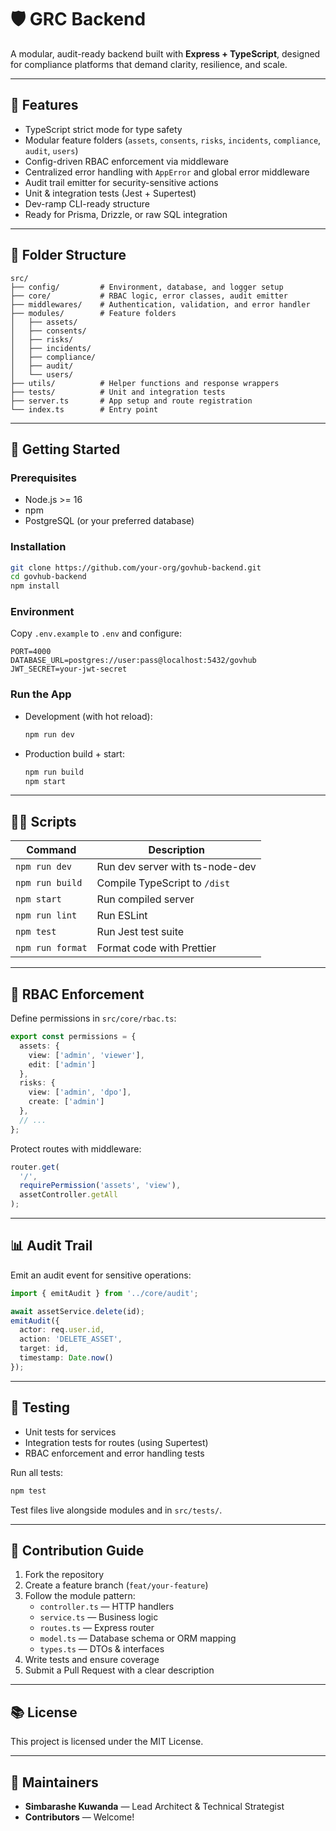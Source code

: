 # 🛡️ GRC Backend

A modular, audit-ready backend built with **Express + TypeScript**, designed for compliance platforms that demand clarity, resilience, and scale.

---

## 🚀 Features

- TypeScript strict mode for type safety  
- Modular feature folders (`assets`, `consents`, `risks`, `incidents`, `compliance`, `audit`, `users`)  
- Config-driven RBAC enforcement via middleware  
- Centralized error handling with `AppError` and global error middleware  
- Audit trail emitter for security-sensitive actions  
- Unit & integration tests (Jest + Supertest)  
- Dev-ramp CLI-ready structure  
- Ready for Prisma, Drizzle, or raw SQL integration  

---

## 📁 Folder Structure

```
src/
├── config/         # Environment, database, and logger setup
├── core/           # RBAC logic, error classes, audit emitter
├── middlewares/    # Authentication, validation, and error handler
├── modules/        # Feature folders
│   ├── assets/
│   ├── consents/
│   ├── risks/
│   ├── incidents/
│   ├── compliance/
│   ├── audit/
│   └── users/
├── utils/          # Helper functions and response wrappers
├── tests/          # Unit and integration tests
├── server.ts       # App setup and route registration
└── index.ts        # Entry point
```

---

## 🏁 Getting Started

### Prerequisites

- Node.js >= 16  
- npm  
- PostgreSQL (or your preferred database)  

### Installation

```bash
git clone https://github.com/your-org/govhub-backend.git
cd govhub-backend
npm install
```

### Environment

Copy `.env.example` to `.env` and configure:

```env
PORT=4000
DATABASE_URL=postgres://user:pass@localhost:5432/govhub
JWT_SECRET=your-jwt-secret
```

### Run the App

- Development (with hot reload):  
  ```bash
  npm run dev
  ```
- Production build + start:  
  ```bash
  npm run build
  npm start
  ```

---

## 🧑‍💻 Scripts

| Command          | Description                             |
| ---------------- | --------------------------------------- |
| `npm run dev`    | Run dev server with ts-node-dev         |
| `npm run build`  | Compile TypeScript to `/dist`           |
| `npm start`      | Run compiled server                     |
| `npm run lint`   | Run ESLint                              |
| `npm test`       | Run Jest test suite                     |
| `npm run format` | Format code with Prettier               |

---

## 🔐 RBAC Enforcement

Define permissions in `src/core/rbac.ts`:

```ts
export const permissions = {
  assets: {
    view: ['admin', 'viewer'],
    edit: ['admin']
  },
  risks: {
    view: ['admin', 'dpo'],
    create: ['admin']
  },
  // ...
};
```

Protect routes with middleware:

```ts
router.get(
  '/',
  requirePermission('assets', 'view'),
  assetController.getAll
);
```

---

## 📊 Audit Trail

Emit an audit event for sensitive operations:

```ts
import { emitAudit } from '../core/audit';

await assetService.delete(id);
emitAudit({
  actor: req.user.id,
  action: 'DELETE_ASSET',
  target: id,
  timestamp: Date.now()
});
```

---

## 🧪 Testing

- Unit tests for services  
- Integration tests for routes (using Supertest)  
- RBAC enforcement and error handling tests  

Run all tests:

```bash
npm test
```

Test files live alongside modules and in `src/tests/`.

---

## 📌 Contribution Guide

1. Fork the repository  
2. Create a feature branch (`feat/your-feature`)  
3. Follow the module pattern:  
   - `controller.ts` — HTTP handlers  
   - `service.ts` — Business logic  
   - `routes.ts` — Express router  
   - `model.ts` — Database schema or ORM mapping  
   - `types.ts` — DTOs & interfaces  
4. Write tests and ensure coverage  
5. Submit a Pull Request with a clear description  

---

## 📚 License

This project is licensed under the MIT License.

---

## 👥 Maintainers

- **Simbarashe Kuwanda** — Lead Architect & Technical Strategist  
- **Contributors** — Welcome!  